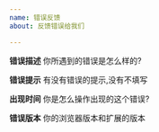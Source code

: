 ```yaml
---
name: 错误反馈
about: 反馈错误给我们

---
```


**错误描述**
你所遇到的错误是怎么样的?

**错误提示**
有没有错误的提示,没有不填写

**出现时间**
你是怎么操作出现的这个错误?

**错误版本**
你的浏览器版本和扩展的版本

